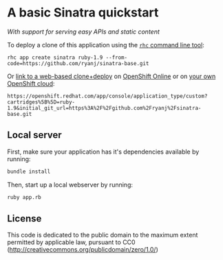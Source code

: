 # A basic Sinatra quickstart 
*With support for serving easy APIs and static content*

To deploy a clone of this application using the [`rhc` command line tool](http://rubygems.org/gems/rhc):

    rhc app create sinatra ruby-1.9 --from-code=https://github.com/ryanj/sinatra-base.git
    
Or [link to a web-based clone+deploy](https://openshift.redhat.com/app/console/application_type/custom?cartridges%5B%5D=ruby-1.9&initial_git_url=https%3A%2F%2Fgithub.com%2Fryanj%2Fsinatra-base.git) on [OpenShift Online](http://OpenShift.com) or on [your own OpenShift cloud](http://openshift.github.io): 

    https://openshift.redhat.com/app/console/application_type/custom?cartridges%5B%5D=ruby-1.9&initial_git_url=https%3A%2F%2Fgithub.com%2Fryanj%2Fsinatra-base.git

## Local server
First, make sure your application has it's dependencies available by running:
```bash
bundle install
```

Then, start up a local webserver by running:

```bash
ruby app.rb
```

## License
This code is dedicated to the public domain to the maximum extent permitted by applicable law, pursuant to CC0 (http://creativecommons.org/publicdomain/zero/1.0/)
